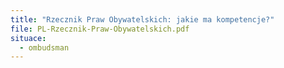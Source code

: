 ```yaml
---
title: "Rzecznik Praw Obywatelskich: jakie ma kompetencje?"
file: PL-Rzecznik-Praw-Obywatelskich.pdf
situace:
  - ombudsman
---
```

